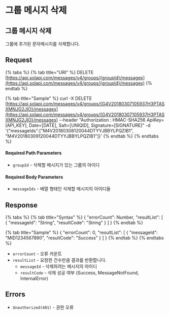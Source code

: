 # 그룹 메시지 삭제

## 그룹 메시지 삭제

그룹에 추가된 문자메시지를 삭제합니다.

## Request

{% tabs %}
{% tab title="URI" %}
DELETE [https://api.solapi.com/messages/v4/groups/{groupId}/messages](https://api.solapi.com/messages/v4/groups/{groupId}/messages)
{% endtab %}

{% tab title="Sample" %}
curl -X DELETE [https://api.solapi.com/messages/v4/groups/{G4V20180307105937H3PTASXMNJG2JIO}/messages](https://api.solapi.com/messages/v4/groups/{G4V20180307105937H3PTASXMNJG2JIO}/messages)  --header "Authorization : HMAC-SHA256 ApiKey=\[API\_KEY\], Date=\[DATE\], Salt=\[UNIQID\], Signature=\[SIGNATURE\]"  -d '{"messageIds":\["M4V20180308120044DTYYJBBYLPQZIB1", "M4V20180309120044DTYYJBBYLPQZIB1"\]}'
{% endtab %}
{% endtabs %}

#### Required Path Parameters

* `groupId` - 삭제할 메시지가 있는 그룹의 아이디

#### Required Body Parameters

* `messageIds` - 배열 형태인 삭제할 메시지의 아이디들

## Response

{% tabs %}
{% tab title="Syntax" %}
{ "errorCount": Number, "resultList": \[ { "messageId": "String", "resultCode": "String" } \] }
{% endtab %}

{% tab title="Sample" %}
{ "errorCount": 0, "resultList": \[ { "messageId": "MID1234567890", "resultCode": "Success" } \] }
{% endtab %}
{% endtabs %}

* `errorCount` - 오류 카운트
* `resultList` - 요청한 건수만큼 결과를 반환합니다. 
  * `messageId` - 삭제하려는 메시지의 아이디
  * `resultCode` - 삭제 성공 여부 \(Success, MessageNotFound, InternalError\)

## Errors

* `Unauthorized(401)` - 권한 오류

